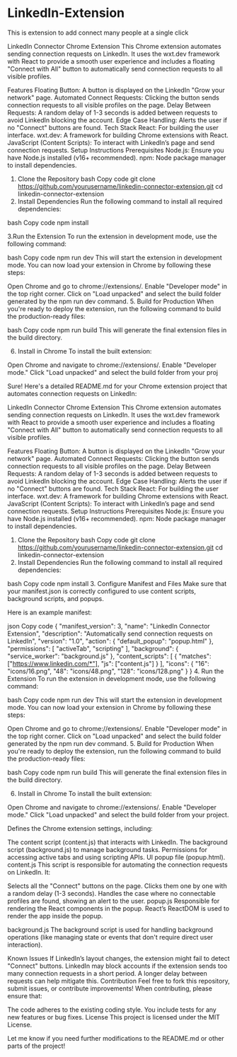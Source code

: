 # LinkedIn-Extension
This is extension to add connect many people at a single click

LinkedIn Connector Chrome Extension
This Chrome extension automates sending connection requests on LinkedIn. It uses the wxt.dev framework with React to provide a smooth user experience and includes a floating "Connect with All" button to automatically send connection requests to all visible profiles.

Features
Floating Button: A button is displayed on the LinkedIn "Grow your network" page.
Automated Connect Requests: Clicking the button sends connection requests to all visible profiles on the page.
Delay Between Requests: A random delay of 1-3 seconds is added between requests to avoid LinkedIn blocking the account.
Edge Case Handling: Alerts the user if no "Connect" buttons are found.
Tech Stack
React: For building the user interface.
wxt.dev: A framework for building Chrome extensions with React.
JavaScript (Content Scripts): To interact with LinkedIn’s page and send connection requests.
Setup Instructions
Prerequisites
Node.js: Ensure you have Node.js installed (v16+ recommended).
npm: Node package manager to install dependencies.
1. Clone the Repository
bash
Copy code
git clone https://github.com/yourusername/linkedin-connector-extension.git
cd linkedin-connector-extension
2. Install Dependencies
Run the following command to install all required dependencies:

bash
Copy code
npm install

3.Run the Extension
To run the extension in development mode, use the following command:

bash
Copy code
npm run dev
This will start the extension in development mode. You can now load your extension in Chrome by following these steps:

Open Chrome and go to chrome://extensions/.
Enable "Developer mode" in the top right corner.
Click on "Load unpacked" and select the build folder generated by the npm run dev command.
5. Build for Production
When you're ready to deploy the extension, run the following command to build the production-ready files:

bash
Copy code
npm run build
This will generate the final extension files in the build directory.

6. Install in Chrome
To install the built extension:

Open Chrome and navigate to chrome://extensions/.
Enable "Developer mode."
Click "Load unpacked" and select the build folder from your proj


Sure! Here's a detailed README.md for your Chrome extension project that automates connection requests on LinkedIn:

LinkedIn Connector Chrome Extension
This Chrome extension automates sending connection requests on LinkedIn. It uses the wxt.dev framework with React to provide a smooth user experience and includes a floating "Connect with All" button to automatically send connection requests to all visible profiles.

Features
Floating Button: A button is displayed on the LinkedIn "Grow your network" page.
Automated Connect Requests: Clicking the button sends connection requests to all visible profiles on the page.
Delay Between Requests: A random delay of 1-3 seconds is added between requests to avoid LinkedIn blocking the account.
Edge Case Handling: Alerts the user if no "Connect" buttons are found.
Tech Stack
React: For building the user interface.
wxt.dev: A framework for building Chrome extensions with React.
JavaScript (Content Scripts): To interact with LinkedIn’s page and send connection requests.
Setup Instructions
Prerequisites
Node.js: Ensure you have Node.js installed (v16+ recommended).
npm: Node package manager to install dependencies.
1. Clone the Repository
bash
Copy code
git clone https://github.com/yourusername/linkedin-connector-extension.git
cd linkedin-connector-extension
2. Install Dependencies
Run the following command to install all required dependencies:

bash
Copy code
npm install
3. Configure Manifest and Files
Make sure that your manifest.json is correctly configured to use content scripts, background scripts, and popups.

Here is an example manifest:

json
Copy code
{
  "manifest_version": 3,
  "name": "LinkedIn Connector Extension",
  "description": "Automatically send connection requests on LinkedIn",
  "version": "1.0",
  "action": {
    "default_popup": "popup.html"
  },
  "permissions": [
    "activeTab",
    "scripting"
  ],
  "background": {
    "service_worker": "background.js"
  },
  "content_scripts": [
    {
      "matches": ["https://www.linkedin.com/*"],
      "js": ["content.js"]
    }
  ],
  "icons": {
    "16": "icons/16.png",
    "48": "icons/48.png",
    "128": "icons/128.png"
  }
}
4. Run the Extension
To run the extension in development mode, use the following command:

bash
Copy code
npm run dev
This will start the extension in development mode. You can now load your extension in Chrome by following these steps:

Open Chrome and go to chrome://extensions/.
Enable "Developer mode" in the top right corner.
Click on "Load unpacked" and select the build folder generated by the npm run dev command.
5. Build for Production
When you're ready to deploy the extension, run the following command to build the production-ready files:

bash
Copy code
npm run build
This will generate the final extension files in the build directory.

6. Install in Chrome
To install the built extension:

Open Chrome and navigate to chrome://extensions/.
Enable "Developer mode."
Click "Load unpacked" and select the build folder from your project.

Defines the Chrome extension settings, including:

The content script (content.js) that interacts with LinkedIn.
The background script (background.js) to manage background tasks.
Permissions for accessing active tabs and using scripting APIs.
UI popup file (popup.html).
content.js
This script is responsible for automating the connection requests on LinkedIn. It:

Selects all the "Connect" buttons on the page.
Clicks them one by one with a random delay (1-3 seconds).
Handles the case where no connectable profiles are found, showing an alert to the user.
popup.js
Responsible for rendering the React components in the popup. React’s ReactDOM is used to render the app inside the popup.

background.js
The background script is used for handling background operations (like managing state or events that don't require direct user interaction).

Known Issues
If LinkedIn’s layout changes, the extension might fail to detect "Connect" buttons.
LinkedIn may block accounts if the extension sends too many connection requests in a short period. A longer delay between requests can help mitigate this.
Contribution
Feel free to fork this repository, submit issues, or contribute improvements! When contributing, please ensure that:

The code adheres to the existing coding style.
You include tests for any new features or bug fixes.
License
This project is licensed under the MIT License.

Let me know if you need further modifications to the README.md or other parts of the project!
